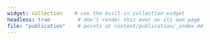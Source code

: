 ```yaml
---
widget: collection    # use the built-in collection widget
headless: true         # don’t render this ever as its own page
file: "publication"    # points at content/publication/_index.md
---
```

